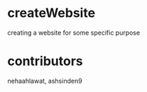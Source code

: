 # createWebsite
creating a website for some specific purpose


# contributors
nehaahlawat, ashsinden9